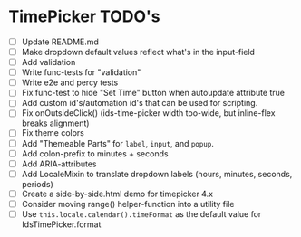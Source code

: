 # TimePicker TODO's

- [ ] Update README.md
- [ ] Make dropdown default values reflect what's in the input-field
- [ ] Add validation
- [ ] Write func-tests for "validation"
- [ ] Write e2e and percy tests
- [ ] Fix func-test to hide "Set Time" button when autoupdate attribute true
- [ ] Add custom id's/automation id's that can be used for scripting.
- [ ] Fix onOutsideClick() (ids-time-picker width too-wide, but inline-flex breaks alignment)
- [ ] Fix theme colors
- [ ] Add "Themeable Parts" for `label`, `input`, and `popup`.
- [ ] Add colon-prefix to minutes + seconds
- [ ] Add ARIA-attributes
- [ ] Add LocaleMixin to translate dropdown labels (hours, minutes, seconds, periods)
- [ ] Create a side-by-side.html demo for timepicker 4.x
- [ ] Consider moving range() helper-function into a utility file
- [ ] Use `this.locale.calendar().timeFormat` as the default value for IdsTimePicker.format
